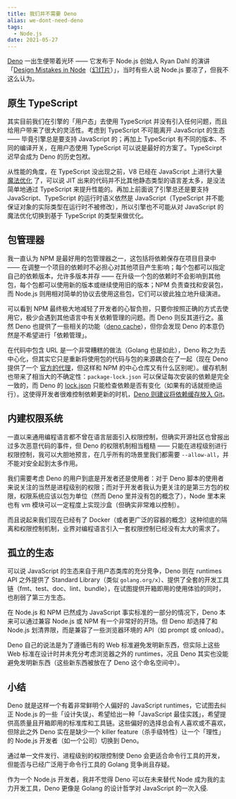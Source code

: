 ```yaml
---
title: 我们并不需要 Deno
alias: we-dont-need-deno
tags:
  - Node.js
date: 2021-05-27
---
```

[Deno](https://deno.land/) 一出生便带着光环 —— 它发布于 Node.js 创始人 Ryan Dahl 的演讲「[Design Mistakes in Node](https://www.youtube.com/watch?v=M3BM9TB-8yA)（[幻灯片](https://tinyclouds.org/jsconf2018.pdf)）」，当时有些人说 Node.js 要凉了，但我不这么认为。

## 原生 TypeScript
其实目前我们在引擎的「用户态」去使用 TypeScript 并没有引入任何问题，而且给用户带来了很大的灵活性。考虑到 TypeScript 不可能离开 JavaScript 的生态 —— 毕竟引擎总是要支持 JavaScript 的；再加上 TypeScript 有不同的版本、不同的编译开关，在用户态使用 TypeScript 可以说是最好的方案了。TypeScirpt 迟早会成为 Deno 的历史包袱。

从性能的角度，在 TypeScript 没出现之前，V8 已经在 JavaScript 上进行大量 [魔法优化](https://zhuanlan.zhihu.com/p/29638866) 了，可以说 JIT 出来的代码并不比其他静态类型的语言差太多，是没法简单地通过 TypeScript 来提升性能的。再加上前面说了引擎总还是要支持 JavaScript、TypeScript 的运行时语义依然是 JavaScript（TypeScript 并不能保证对象的实际类型在运行时不被修改），所以引擎也不可能从对 JavaScript 的魔法优化切换到基于 TypeScript 的类型来做优化。

## 包管理器
我一直认为 NPM 是最好用的包管理器之一，这包括将依赖保存在项目目录中 —— 在调整一个项目的依赖时不必担心对其他项目产生影响；每个包都可以指定自己的依赖版本，允许多版本并存 —— 在升级一个包的依赖时不会影响到其他包，每个包都可以使用新的版本或继续使用旧的版本；NPM 负责查找和安装包，而 Node.js 则用相对简单的协议去使用这些包，它们可以彼此独立地升级演进。

可以看到 NPM 最终极大地减轻了开发者的心智负担，只要你按照正确的方式去使用它，极少会遇到其他语言中有关依赖管理的问题。而 Deno 则反其道行之。虽然 Deno 也提供了一些相关的功能（[deno cache](https://deno.land/manual@master/linking_to_external_code/reloading_modules)），但你会发现 Deno 的本意仍然是不希望进行「依赖管理」。

在代码中包含 URL 是一个非常糟糕的做法（Golang 也是如此），Deno 称之为去中心化，但其实它只是重新将使用包的代码与包的来源耦合在了一起（现在 Deno 提供了一个 [官方的代理](https://deno.land/x)，但这样和 NPM 的中心仓库又有什么区别呢）。缓存机制也带来了相当大的不确定性：`package-lock.json` 可以保证每次安装的依赖是完全一致的，而 Deno 的 [lock.json](https://deno.land/manual@v1.10.2/linking_to_external_code/integrity_checking) 只能检查依赖是否有变化（如果有的话就拒绝运行）。这使得开发者很难控制依赖更新的时机，[Deno 则建议将依赖缓存放入 Git](https://deno.land/manual/linking_to_external_code#but-what-if-the-host-of-the-url-goes-down-the-source-won#39t-be-available)。

## 内建权限系统

一直以来通用编程语言都不曾在语言层面引入权限控制，但确实开源社区也曾报出过多次恶意代码的事件，但 Deno 的权限机制相当粗糙 —— 只能在进程级别进行权限控制，我可以大胆地预言，在几乎所有的场景里我们都需要 `--allow-all`，并不能对安全起到太多作用。

我们需要考虑 Deno 的用户到底是开发者还是使用者：对于 Deno 脚本的使用者来说关注的当然是进程级别的权限；而对于开发者我认为更关注的是第三方包的权限，权限系统应该以包为单位（然而 Deno 里并没有包的概念了），Node 里本来也有 vm 模块可以一定程度上实现沙盒（但确实非常难以控制）。

而且说起来我们现在已经有了 Docker（或者更广泛的容器的概念）这种彻底的隔离和权限控制机制，业界对编程语言引入一套权限控制已经没有太大的需求了。

## 孤立的生态
可以说 JavaScript 的生态来自于用户态类库的充分竞争，Deno 则在 runtimes API 之外提供了 Standard Library（类似 `golang.org/x`）、提供了全套的开发工具链（fmt、test、doc、lint、bundle），在试图提供开箱即用的使用体验的同时，也削弱了第三方生态。

在 Node.js 和 NPM 已然成为 JavaScript 事实标准的一部分的情况下，Deno 本来可以通过兼容 Node.js 或 NPM 有一个非常好的开场。但 Deno 却选择了和 Node.js 划清界限，而是兼容了一些浏览器环境的 API（如 prompt 或 onload）。

Deno 自己的说法是为了遵循已有的 Web 标准避免发明新东西，但实际上这些 Web 标准在设计时并未充分考虑浏览器之外的 runtimes，况且 Deno 其实也没能避免发明新东西（这些新东西被放在了 Deno 这个命名空间中）。

## 小结
Deno 就是这样一个有着非常鲜明个人偏好的 JavaScript runtimes，它试图去纠正 Node.js 的一些「设计失误」、希望给出一种「JavaScript 最佳实践」，希望提供高质量且开箱即用的标准库和工具链。这些偏好的选择总会有人喜欢或不喜欢，但除此之外 Deno 实在是缺少一个 killer feature（杀手级特性）让一个「理性」的 Node.js 开发者（如一个公司）切换到 Deno。

通过单一文件发行、进程级别的权限控制使 Deno 会更适合命令行工具的开发，但能否与已经广泛用于命令行工具的 Golang 竞争尚且存疑。

作为一个 Node.js 开发者，我并不觉得 Deno 可以在未来替代 Node 成为我的主力开发工具，Deno 更像是 Golang 的设计哲学对 JavaScript 的一次入侵.
